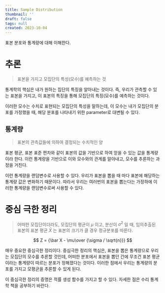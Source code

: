 ```yaml
---
title: Sample Distribution
thumbnail: ''
draft: false
tags: null
created: 2023-10-04
---
```


표본 분포와 통계량에 대해 이해한다.

# 추론

 > 
 > 표본을 가지고 모집단의 특성(모수)를 예측하는 것

통계학의 핵심은 내가 원하는 집단의 특징을 알아내는 것이다. 즉, 우리가 관측할 수 있는 표본을 가지고, 이 표본의 특징을 통해 모집단의 특징(모수)를 예측하는 것이다.

이러한 모수는 수치로 표현되는 모집단의 특성을 말하는데, 이 모수는 내가 모집단의 분포를 가정했을 때, 해당 분포를 나타내기 위한 parameter로 대변될 수 있다.

## 통계량

 > 
 > 표본의 관측값들에 의하여 결정되는 수치적인 양

표본 평균, 표본 표준 편차와 같이 표본의 값을 기반으로 하여 얻을 수 있는 값을 통계량이라 한다. 이런 통계량을 기반으로 이와 모수와의 관계를 알아내고, 모수를 추론하는 과정을 거친다.

이런 통계량을 랜덤변수로 사용할 수 있다. 우리가 표본을 뽑을 때 마다 표본에 해당하는 통계량 값은 변화하기 때문이다. 따라서 우리는 여러번의 표본을 뽑는다는 가정하에 이러한 통계량을 랜덤변수로써 사용할 수 있다.

# 중심 극한 정리

 > 
 > 어떠한 모집단이더라도, 모집단의 평균이 $\mu$ 이고, 분산이 $\sigma^2$ 일 때, 임의추출된 표본의 표본 평균 $\bar X$ 는 표본의 크기가 클 경우 정규분포를 따른다.

$$
Z = {\bar X - \mu\over {\sigma / \sqrt{n}}}
$$

매우 중요한 중심극한 정리이다. 중심극한 정리의 핵심은, 표본을 뽑은 통계량으로 우리는 모집단의 모수를 추론할 것인데, 어떠한 분포에서 표본을 뽑던 간에 무조건 표본 평균이라는 통계량이 따르는 분포가 정해졌다는 것이다. 이러한 점에서 우리는 통계량의 분포를 가지고 모평균을 추론할 수 있게 된다.

이 중심극한 정리의 증명은 적률 생성 함수를 가지고 할 수 있다. 자세한 점은 수리 통계학 책을 공부하기 바란다.
